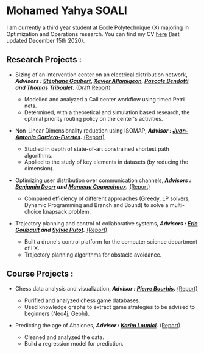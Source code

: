 # Mohamed Yahya SOALI

I am currently a third year student at Ecole Polytechnique (X) majoring in Optimization and Operations research. You can find my CV [here](CV_SOALI.pdf) (last updated December 15th 2020).

## Research Projects :

* Sizing of an intervention center on an electrical distribution network, ***Advisors : [Stéphane Gaubert](http://www.cmap.polytechnique.fr/~gaubert/), [Xavier Allamigeon](http://www.cmap.polytechnique.fr/~allamigeon/), [Pascale Bendotti](https://www.lip6.fr/actualite/personnes-fiche.php?ident=A39) and [Thomas Triboulet](https://www.researchgate.net/profile/Thomas_Triboulet).*** [(Draft Report)](Timed%20Petri%20Nets_Report_DRAFT.pdf)
  * Modelled and analyzed a Call center workflow using timed Petri nets.
  * Determined, with a theoretical and simulation based research, the optimal priority routing policy on the center's activities.

* Non-Linear Dimensionality reduction using ISOMAP, ***Advisor : [Juan-Antonio Cordero-Fuertes](https://www.enseignement.polytechnique.fr/profs/informatique/Juan-Antonio.Cordero-Fuertes/).*** [(Report)](PathRelatedProblems_ISOMAP_EnglishReport.pdf)
  * Studied in depth of state-of-art constrained shortest path algorithms.  
  * Applied to the study of key elements in datasets (by reducing the dimension).

* Optimizing user distribution over communication channels, ***Advisors : [Benjamin Doerr](https://people.mpi-inf.mpg.de/~doerr/) and [Marceau Coupechoux](https://marceaucoupechoux.wp.imt.fr/en/).*** [(Report)](User%20Scheduling%20in%205G_FrenchReport.pdf)
  * Compared efficiency of different approaches (Greedy, LP solvers, Dynamic Programming and Branch and Bound) to solve a multi-choice knapsack problem.

* Trajectory planning and control of collaborative systems, ***Advisors : [Eric Goubault](http://www.lix.polytechnique.fr/Labo/Eric.Goubault/) and [Sylvie Putot](http://www.lix.polytechnique.fr/Labo/Sylvie.Putot/).*** [(Report)](INF11_PSC_FrenchReport.pdf)
  * Built a drone's control platform for the computer science department of l'X.
  * Trajectory planning algorithms for obstacle avoidance.

## Course Projects :

* Chess data analysis and visualization, ***Advisor : [Pierre Bourhis](http://www.lifl.fr/~bourhis/).*** [(Report)](Chess%20Data%20Analysis_Report.pdf)
  * Purified and analyzed chess game databases.
  * Used knowledge graphs to extract game strategies to be advised to beginners (Neo4j, Gephi).

* Predicting the age of Abalones, ***Advisor : [Karim Lounici](https://scholar.google.com/citations?user=ZMbRpJoAAAAJ&hl=fr).*** [(Report)]()
  * Cleaned and analyzed the data.
  * Build a regression model for prediction.
